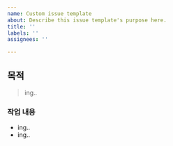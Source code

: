 ```yaml
---
name: Custom issue template
about: Describe this issue template's purpose here.
title: ''
labels: ''
assignees: ''

---
```


## 목적
> ing..
### 작업 내용
* ing..
* ing..
